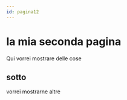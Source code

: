 ```yaml
---
id: pagina12
---
```


# la mia seconda pagina
Qui vorrei mostrare delle cose

## sotto
vorrei mostrarne altre
